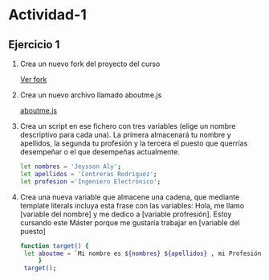 # Actividad-1

## Ejercicio 1

1.  Crea un nuevo fork del proyecto del curso
    
    [Ver fork](https://github.com/alyconr/Javascript-Course.git)
    
2.  Crea un nuevo archivo llamado aboutme.js

    [aboutme.js](https://github.com/alyconr/Actividad-1.git)
    
3.  Crea un script en ese fichero con tres variables (elige un nombre descriptivo para cada una). La primera almacenará tu nombre y apellidos, la segunda tu profesión y la tercera     el puesto que querrías desempeñar o el que desempeñas actualmente.

    ```bash
    let nombres = 'Jeysson Aly';
    let apellidos = 'Contreras Rodriguez';
    let profesion ='Ingeniero Electrónico';
    ```
    
4. Crea una nueva variable que almacene una cadena, que mediante template literals incluya esta frase con las variables: Hola, me llamo [variable del nombre] y me dedico a            [variable profresión]. Estoy cursando este Máster porque me gustaría trabajar en [variable del puesto]
   
    
   ```bash
   function target() {
    let aboutme = `Mi nombre es ${nombres} ${apellidos} , mi Profesión es ${profesion} estoy cursando este Master porque  quiero desempeñarme en  el puesto de ${targetprofile}`; 
        }
    target();
  ``` 
  

  

   
  
